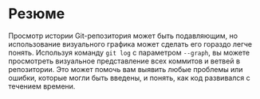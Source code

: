 # Резюме

Просмотр истории Git-репозитория может быть подавляющим, но использование визуального графика может сделать его гораздо легче понять. Используя команду `git log` с параметром `--graph`, вы можете просмотреть визуальное представление всех коммитов и ветвей в репозитории. Это может помочь вам выявить любые проблемы или ошибки, которые могли быть введены, и понять, как код развивался с течением времени.
